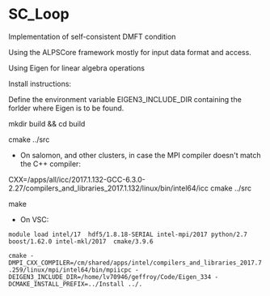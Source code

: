 # SC_Loop
Implementation of self-consistent DMFT condition

Using the ALPSCore framework mostly for input data format and access.

Using Eigen for linear algebra operations

Install instructions:

Define the environment variable EIGEN3_INCLUDE_DIR containing the forlder where Eigen is to be found.

mkdir build && cd build

cmake ../src

* On salomon, and other clusters, in case the MPI compiler doesn't match the C++ compiler:

CXX=/apps/all/icc/2017.1.132-GCC-6.3.0-2.27/compilers_and_libraries_2017.1.132/linux/bin/intel64/icc cmake ../src

make

* On VSC:

```module load intel/17  hdf5/1.8.18-SERIAL intel-mpi/2017 python/2.7 boost/1.62.0 intel-mkl/2017  cmake/3.9.6```

```cmake -DMPI_CXX_COMPILER=/cm/shared/apps/intel/compilers_and_libraries_2017.7.259/linux/mpi/intel64/bin/mpiicpc -DEIGEN3_INCLUDE_DIR=/home/lv70946/geffroy/Code/Eigen_334 -DCMAKE_INSTALL_PREFIX=../Install ../.```

